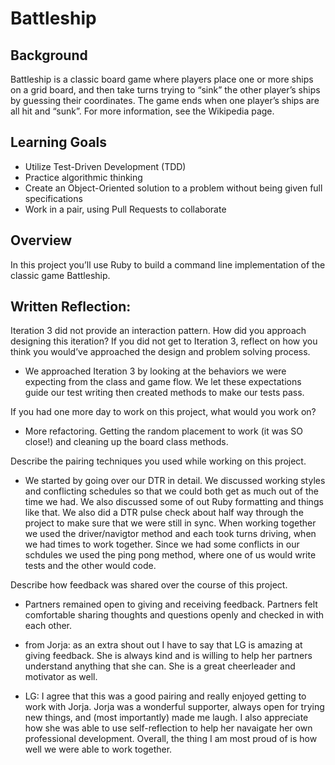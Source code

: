 # Battleship 

## Background
Battleship is a classic board game where players place one or more ships on a grid board, and then take turns trying to “sink” the other player’s ships by guessing their coordinates. The game ends when one player’s ships are all hit and “sunk”. For more information, see the Wikipedia page.

## Learning Goals
- Utilize Test-Driven Development (TDD)
- Practice algorithmic thinking
- Create an Object-Oriented solution to a problem without being given full specifications
- Work in a pair, using Pull Requests to collaborate

## Overview
In this project you’ll use Ruby to build a command line implementation of the classic game Battleship. 

## Written Reflection:

Iteration 3 did not provide an interaction pattern. How did you approach designing this iteration? If you did not get to Iteration 3, reflect on how you think you would’ve approached the design and problem solving process.
 - We approached Iteration 3 by looking at the behaviors we were expecting from the class and game flow. We let these expectations guide our test writing then created methods to make our tests pass. 


If you had one more day to work on this project, what would you work on?
 - More refactoring. Getting the random placement to work (it was SO close!) and cleaning up the board class methods. 


Describe the pairing techniques you used while working on this project.

 - We started by going over our DTR in detail. We discussed working styles and conflicting schedules so that we could both get as much out of the time we had. We also discussed some of out Ruby formatting and things like that. We also did a DTR pulse check about half way through the project to make sure that we were still in sync. When working together we used the driver/navigtor method and each took turns driving, when we had times to work together. Since we had some conflicts in our schdules we used the ping pong method, where one of us would write tests and the other would code. 


Describe how feedback was shared over the course of this project.
 - Partners remained open to giving and receiving feedback. Partners felt comfortable sharing thoughts and questions openly and checked in with each other. 

 - from Jorja: as an extra shout out I have to say that LG is amazing at giving feedback. She is always kind and is willing to help her partners understand anything that she can. She is a great cheerleader and motivator as well. 

  - LG: I agree that this was a good pairing and really enjoyed getting to work with Jorja. Jorja was a wonderful supporter, always open for trying new things, and (most importantly) made me laugh. I also appreciate how she was able to use self-reflection to help her navaigate her own professional development. Overall, the thing I am most proud of is how well we were able to work together. 
  